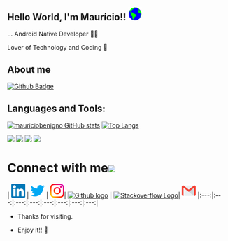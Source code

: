 ## Hello World, I'm Maurício!! <img src=https://github.com/mauriciobenigno/mauriciobenigno/blob/master/Assets/Earth.gif width="30">
 
… Android Native Developer 👩‍💻
 
Lover of Technology and Coding 💓
 
## About me 
[![Github Badge](https://img.shields.io/badge/-Github-000?style=flat-square&logo=Github&logoColor=white&link=https://github.com/mauriciobenigno)](https://github.com/mauriciobenigno)

## Languages and Tools:
[![mauriciobenigno GitHub stats](https://github-readme-stats.vercel.app/api?username=mauriciobenigno)](https://github.com/mauriciobenigno/github-readme-stats)
[![Top Langs](https://github-readme-stats.vercel.app/api/top-langs/?username=mauriciobenigno&layout=compact)](https://github.com/mauriciobenigno/github-readme-stats)

<code><img height="20" src="https://img.shields.io/badge/Kotlin-cd6ae8?style=for-the-badge&logo=kotlin&logoColor=white"></code>
<code><img height="20" src="https://img.shields.io/badge/Java-ED8B00?style=for-the-badge&logo=java&logoColor=white"></code>
<code><img height="20" src="https://img.shields.io/badge/MySQL-00000F?style=for-the-badge&logo=mysql&logoColor=white"></code>
<code><img height="20" src="https://img.shields.io/badge/Git-F05032?style=for-the-badge&logo=git&logoColor=white"></code>


# Connect with me<img src="https://github.com/TheDudeThatCode/TheDudeThatCode/blob/master/Assets/Handshake.gif" height="32px">



| [<img src="https://github.com/mauriciobenigno/mauriciobenigno/blob/master/Assets/Linkedin.svg" alt="Linkedin Logo" width="32">](https://in.linkedin.com/in/mauriciobenigno) | [<img src="https://github.com/mauriciobenigno/mauriciobenigno/blob/master/Assets/Twitter.svg" alt="Twitter Logo" width="32">](https://twitter.com/mauricio_bvo) | [<img src="https://github.com/mauriciobenigno/mauriciobenigno/blob/master/Assets/Instagram.svg" alt="instagram logo" width="32">](https://www.instagram.com/maumaubenigno/)| [<img src="https://cdn.svgporn.com/logos/github-icon.svg" alt="Github logo" width="34">](https://github.com/mauriciobenigno) | [<img src="https://cdn.svgporn.com/logos/stackoverflow-icon.svg" alt="Stackoverflow Logo" width="28">](https://stackoverflow.com/users/9501881/mauricio-benigno)| [<img src="https://github.com/mauriciobenigno/mauriciobenigno/blob/master/Assets/Gmail.svg" alt="Gmail logo" height="32">](mailto:mauriciojbas@gmail.com)
|:---:|:---:|:---:|:---:|:---:|:---:|:---:|:---:|

- Thanks for visiting. 
 
- Enjoy it!! 🤖
